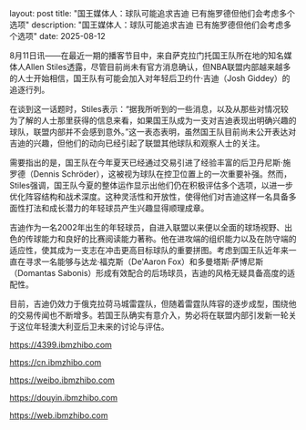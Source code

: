 layout: post title: "国王媒体人：球队可能追求吉迪 已有施罗德但他们会考虑多个选项" description: "国王媒体人：球队可能追求吉迪 已有施罗德但他们会考虑多个选项" date: 2025-08-12

8月11日讯——在最近一期的播客节目中，来自萨克拉门托国王队所在地的知名媒体人Allen Stiles透露，尽管目前尚未有官方消息确认，但NBA联盟内部越来越多的人士开始相信，国王队有可能会加入对年轻后卫约什·吉迪（Josh Giddey）的追逐行列。

在谈到这一话题时，Stiles表示：“据我所听到的一些消息，以及从那些对情况较为了解的人士那里获得的信息来看，如果国王队成为一支对吉迪表现出明确兴趣的球队，联盟内部并不会感到意外。”这一表态表明，虽然国王队目前尚未公开表达对吉迪的兴趣，但他们的动向已经引起了联盟其他球队和观察人士的关注。

需要指出的是，国王队在今年夏天已经通过交易引进了经验丰富的后卫丹尼斯·施罗德（Dennis Schröder），这被视为球队在控卫位置上的一次重要补强。然而，Stiles强调，国王队今夏的整体运作显示出他们仍在积极评估多个选项，以进一步优化阵容结构和战术深度。这种灵活性和开放性，使得他们对吉迪这样一名具备多面性打法和成长潜力的年轻球员产生兴趣显得顺理成章。

吉迪作为一名2002年出生的年轻球员，自进入联盟以来便以全面的球场视野、出色的传球能力和良好的比赛阅读能力著称。他在进攻端的组织能力以及在防守端的适应性，使其成为一支志在冲击更高目标球队的重要拼图。考虑到国王队近年来一直在寻求一名能够与达龙·福克斯（De'Aaron Fox）和多曼塔斯·萨博尼斯（Domantas Sabonis）形成有效配合的后场球员，吉迪的风格无疑具备高度的适配性。

目前，吉迪仍效力于俄克拉荷马城雷霆队，但随着雷霆队阵容的逐步成型，围绕他的交易传闻也不断增多。若国王队确实有意介入，势必将在联盟内部引发新一轮关于这位年轻澳大利亚后卫未来的讨论与评估。

https://4399.ibmzhibo.com

https://cn.ibmzhibo.com

https://weibo.ibmzhibo.com

https://douyin.ibmzhibo.com

https://web.ibmzhibo.com